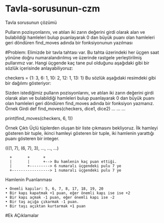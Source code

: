 # Tavla-sorusunun-czm
Tavla sorusunun çözümü

Pulların pozisyonlarını, ve atılan iki zarın değerini girdi olarak alan ve bulabildiği hamleleri bulup puanlayarak 0 dan büyük puanı olan hamleleri geri döndüren find_moves adında bir fonksiyonunun yazılması

#Problem:
Elimizde bir tavla tahtası var. Bu tahta üzerindeki her üçgen saat yönüne doğru numaralandırılmış ve üzerinde rastgele yerleştirilmiş pullarımız var. Hangi üçgende kaç tane pul olduğunu aşağıdaki gibi bir sözlük içerisinde anlayabiliyoruz:

checkers = {1: 3, 6: 1, 10: 2, 12: 1, 13: 1}
Bu sözlük aşağıdaki resimdeki gibi bir dağılımı gösteriyor:

Sizden istediğimiz pulların pozisyonlarını, ve atılan iki zarın değerini girdi olarak alan ve bulabildiği hamleleri bulup puanlayarak 0 dan büyük puanı olan hamleleri geri döndüren find_moves adında bir fonksiyon yazmanız.
Örnek Girdi
def find_moves(checkers, dice1, dice2)
    ...
    ...
    ...

print(find_moves(checkers, 6, 1))

Örnek Çıktı
Üçlü tüplerden oluşan bir liste çıkmasını bekliyoruz. İlk hamleyi gösteren bir tuple, ikinci hamleyi gösteren bir tuple, iki hamlenin yarattığı puanı gösteren bir integer.

 (((1, 7), (6, 7), 3), ..., ..., ...)

      +       +      +
      |       |      +--> Bu hamlenin kaç puan ettiği.
      |       +---------> 6 numaralı üçgendeki pulu 7 ye
      +-----------------> 1 numaralı üçgendeki pulu 7 ye                

Hamlenin Puanlanması

    • Önemli kapılar: 5, 6, 7, 8, 17, 18, 19, 20
    • Bir kapı kapatmak +1 puan, eğer önemli kapı ise ise +2
    • Bir kapı açmak -1 puan, eğer önemli kapı ise -2
    • Bir taş açığa çıkarmak -1 puan.
    • Bir taşı açıktan kurtarmak +1 puan
    
    
#Ek AÇıklamalar


